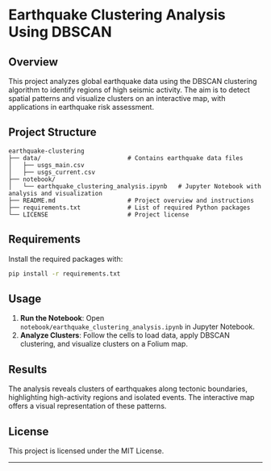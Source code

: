 

# Earthquake Clustering Analysis Using DBSCAN

## Overview
This project analyzes global earthquake data using the DBSCAN clustering algorithm to identify regions of high seismic activity. The aim is to detect spatial patterns and visualize clusters on an interactive map, with applications in earthquake risk assessment.

## Project Structure
```
earthquake-clustering
├── data/                        # Contains earthquake data files
│   ├── usgs_main.csv
│   ├── usgs_current.csv
├── notebook/
│   └── earthquake_clustering_analysis.ipynb   # Jupyter Notebook with analysis and visualization
├── README.md                    # Project overview and instructions
├── requirements.txt             # List of required Python packages
└── LICENSE                      # Project license
```

## Requirements
Install the required packages with:
```bash
pip install -r requirements.txt
```

## Usage
1. **Run the Notebook**: Open `notebook/earthquake_clustering_analysis.ipynb` in Jupyter Notebook.
2. **Analyze Clusters**: Follow the cells to load data, apply DBSCAN clustering, and visualize clusters on a Folium map.

## Results
The analysis reveals clusters of earthquakes along tectonic boundaries, highlighting high-activity regions and isolated events. The interactive map offers a visual representation of these patterns.

## License
This project is licensed under the MIT License.

---
